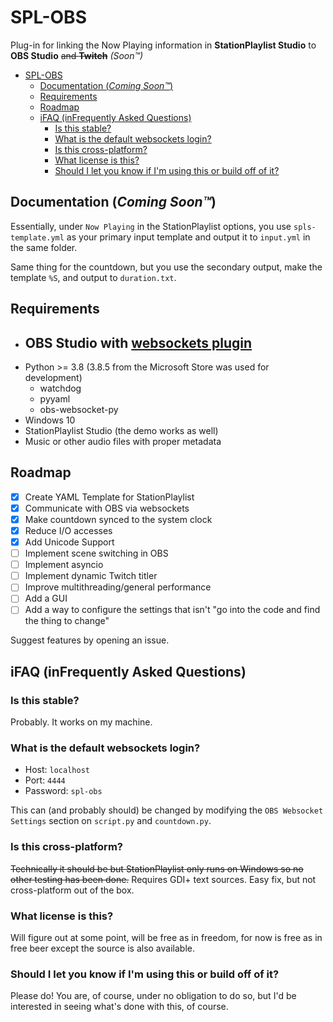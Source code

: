 # SPL-OBS
Plug-in for linking the Now Playing information in **StationPlaylist Studio** to **OBS Studio** ~~and **Twitch**~~ *(Soon™)*

- [SPL-OBS](#spl-obs)
  - [Documentation (*Coming Soon™*)](#documentation-coming-soon)
  - [Requirements](#requirements)
  - [Roadmap](#roadmap)
  - [iFAQ (inFrequently Asked Questions)](#ifaq-infrequently-asked-questions)
    - [Is this stable?](#is-this-stable)
    - [What is the default websockets login?](#what-is-the-default-websockets-login)
    - [Is this cross-platform?](#is-this-cross-platform)
    - [What license is this?](#what-license-is-this)
    - [Should I let you know if I'm using this or build off of it?](#should-i-let-you-know-if-im-using-this-or-build-off-of-it)

## Documentation (*Coming Soon™*)
Essentially, under `Now Playing` in the StationPlaylist options, you use `spls-template.yml` as your primary input template and output it to `input.yml` in the same folder.

Same thing for the countdown, but you use the secondary output, make the template `%S`, and output to `duration.txt`.


## Requirements
 - OBS Studio with [websockets plugin](https://github.com/Palakis/obs-websocket)
   - 
 - Python >= 3.8 (3.8.5 from the Microsoft Store was used for development)
   - watchdog
   - pyyaml
   - obs-websocket-py
 - Windows 10
 - StationPlaylist Studio (the demo works as well)
 - Music or other audio files with proper metadata

## Roadmap
- [X] Create YAML Template for StationPlaylist
- [x] Communicate with OBS via websockets
- [x] Make countdown synced to the system clock
- [x] Reduce I/O accesses
- [x] Add Unicode Support
- [ ] Implement scene switching in OBS
- [ ] Implement asyncio
- [ ] Implement dynamic Twitch titler
- [ ] Improve multithreading/general performance
- [ ] Add a GUI
- [ ] Add a way to configure the settings that isn't "go into the code and find the thing to change"

Suggest features by opening an issue.

## iFAQ (inFrequently Asked Questions)
### Is this stable?
Probably. It works on my machine.

### What is the default websockets login?
 - Host: `localhost`
 - Port: `4444`
 - Password: `spl-obs`

This can (and probably should) be changed by modifying the `OBS Websocket Settings` section on `script.py` and `countdown.py`.

### Is this cross-platform?
~~Technically it should be but StationPlaylist only runs on Windows so no other testing has been done.~~ Requires GDI+ text sources. Easy fix, but not cross-platform out of the box.

### What license is this?
Will figure out at some point, will be free as in freedom, for now is free as in free beer except the source is also available.

### Should I let you know if I'm using this or build off of it?
Please do! You are, of course, under no obligation to do so, but I'd be interested in seeing what's done with this, of course.
